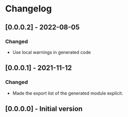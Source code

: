# Changelog

## [0.0.0.2] - 2022-08-05

### Changed

* Use local warnings in generated code

## [0.0.0.1] - 2021-11-12

### Changed

* Made the export list of the generated module explicit.

## [0.0.0.0] - Initial version
